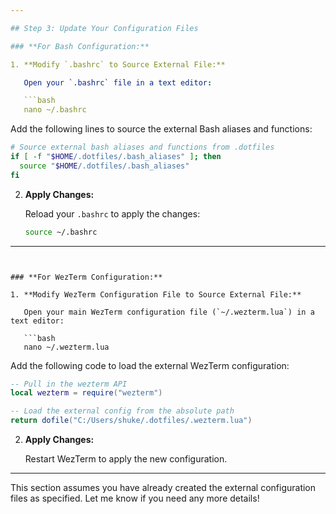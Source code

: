```yaml
---

## Step 3: Update Your Configuration Files

### **For Bash Configuration:**

1. **Modify `.bashrc` to Source External File:**

   Open your `.bashrc` file in a text editor:

   ```bash
   nano ~/.bashrc
   ```

   Add the following lines to source the external Bash aliases and functions:

   ```bash
   # Source external bash aliases and functions from .dotfiles
   if [ -f "$HOME/.dotfiles/.bash_aliases" ]; then
     source "$HOME/.dotfiles/.bash_aliases"
   fi
   ```

2. **Apply Changes:**

   Reload your `.bashrc` to apply the changes:

   ```bash
   source ~/.bashrc
   ```

---
```


### **For WezTerm Configuration:**

1. **Modify WezTerm Configuration File to Source External File:**

   Open your main WezTerm configuration file (`~/.wezterm.lua`) in a text editor:

   ```bash
   nano ~/.wezterm.lua
   ```

   Add the following code to load the external WezTerm configuration:

   ```lua
   -- Pull in the wezterm API
   local wezterm = require("wezterm")

   -- Load the external config from the absolute path
   return dofile("C:/Users/shuke/.dotfiles/.wezterm.lua")
   ```

2. **Apply Changes:**

   Restart WezTerm to apply the new configuration.

---

This section assumes you have already created the external configuration files as specified. Let me know if you need any more details!
